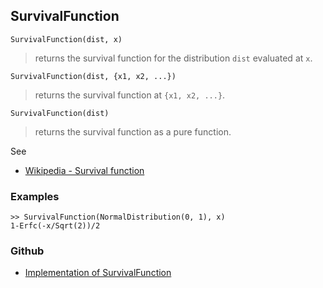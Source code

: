 ## SurvivalFunction

```
SurvivalFunction(dist, x)
```

> returns the survival function for the distribution `dist` evaluated at `x`. 

```
SurvivalFunction(dist, {x1, x2, ...})
```

> returns the survival function at `{x1, x2, ...}`.

```
SurvivalFunction(dist)
```

> returns the survival function as a pure function. 

See
* [Wikipedia - Survival function](https://en.wikipedia.org/wiki/Survival_function)
 
### Examples

```
>> SurvivalFunction(NormalDistribution(0, 1), x)
1-Erfc(-x/Sqrt(2))/2
```

### Github

* [Implementation of SurvivalFunction](https://github.com/axkr/symja_android_library/blob/master/symja_android_library/matheclipse-core/src/main/java/org/matheclipse/core/builtin/StatisticsFunctions.java#L6377) 
